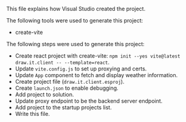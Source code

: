 This file explains how Visual Studio created the project.

The following tools were used to generate this project:
- create-vite

The following steps were used to generate this project:
- Create react project with create-vite: `npm init --yes vite@latest draw.it.client -- --template=react`.
- Update `vite.config.js` to set up proxying and certs.
- Update `App` component to fetch and display weather information.
- Create project file (`draw.it.client.esproj`).
- Create `launch.json` to enable debugging.
- Add project to solution.
- Update proxy endpoint to be the backend server endpoint.
- Add project to the startup projects list.
- Write this file.

